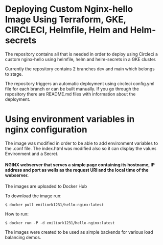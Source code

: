 # Deploying Custom Nginx-hello Image Using Terraform, GKE, CIRCLECI, Helmfile, Helm and Helm-secrets

The repository contains all that is needed in order to deploy using Circleci a custom nginx-hello using helmfile, helm and helm-secrets in a GKE cluster.

Currently the repository contains 2 branches dev and main which belongs to stage.

The repository triggers an automatic deployment using circleci config.yml file for each branch or can be built manually. If you go through the repository there are README.md files with information about the deployment.

# Using environment variables in nginx configuration
The image was modified in order to be able to add environment variables to the .conf file. The index.html was modified also so it can display the values Environment and a Secret.

#### NGINX webserver that serves a simple page containing its hostname, IP address and port as wells as the request URI and the local time of the webserver.


The images are uploaded to Docker Hub

To download the image run:
```
$ docker pull emiliork1231/hello-nginx:latest
```

How to run:
```
$ docker run -P -d emiliork1231/hello-nginx:latest
```

The images were created to be used as simple backends for various load balancing demos.
